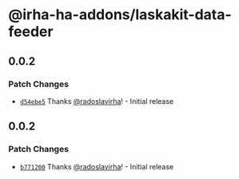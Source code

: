 # @irha-ha-addons/laskakit-data-feeder

## 0.0.2

### Patch Changes

- [`d54ebe5`](https://github.com/radoslavirha/ha-addons/commit/d54ebe5b8c84622199840c966df6063d16cefa08) Thanks [@radoslavirha](https://github.com/radoslavirha)! - Initial release

## 0.0.2

### Patch Changes

- [`b771200`](https://github.com/radoslavirha/ha-addons/commit/b771200f366bfdcdddabd85830bb43af71667354) Thanks [@radoslavirha](https://github.com/radoslavirha)! - Initial release
